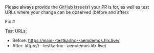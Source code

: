 Please always provide the [GitHub issue(s)](../issues) your PR is for, as well as test URLs where your change can be observed (before and after):

Fix #<gh-issue-id>

Test URLs:
- Before: https://main--testkarlno--aemdemos.hlx.live/
- After: https://<branch>--testkarlno--aemdemos.hlx.live/
